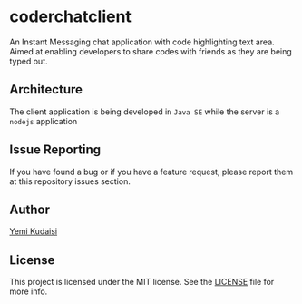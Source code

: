 # coderchatclient
An Instant Messaging chat application with code highlighting text area. Aimed at enabling developers to share codes with friends as they are being typed out.


## Architecture
The client application is being developed in ```Java SE``` while the server is a ```nodejs``` application

## Issue Reporting

If you have found a bug or if you have a feature request, please report them at this repository issues section.

## Author

[Yemi Kudaisi](https://github.com/yemikudaisi)

## License

This project is licensed under the MIT license. See the [LICENSE](LICENSE) file for more info.
